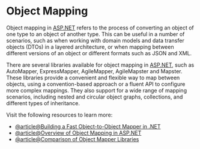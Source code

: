 # Object Mapping

Object mapping in [ASP.NET](http://ASP.NET) refers to the process of converting an object of one type to an object of another type. This can be useful in a number of scenarios, such as when working with domain models and data transfer objects (DTOs) in a layered architecture, or when mapping between different versions of an object or different formats such as JSON and XML.

There are several libraries available for object mapping in [ASP.NET](http://ASP.NET), such as AutoMapper, ExpressMapper, AgileMapper, AgileMapster and Mapster. These libraries provide a convenient and flexible way to map between objects, using a convention-based approach or a fluent API to configure more complex mappings. They also support for a wide range of mapping scenarios, including nested and circular object graphs, collections, and different types of inheritance.

Visit the following resources to learn more:

- [@article@Building a Fast Object-to-Object Mapper in .NET](https://www.twilio.com/blog/building-blazing-fast-object-mapper-c-sharp-net-core)
- [@article@Overview of Object Mapping in ASP.NET](https://docs.abp.io/en/abp/latest/Object-To-Object-Mapping)
- [@article@Comparison of Object Mapper Libraries](https://www.simplilearn.com/tutorials/asp-dot-net-tutorial/automapper-in-c-sharp)